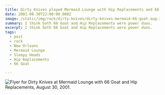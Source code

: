 ```yaml
---
title: Dirty Knives played Mermaid Lounge with Hip Replacements and 66 Goat.
date: 2001-08-30T22:00:00.000Z
image: /static/img/rock/dirty-knives/dirty-knives-mermaid-66-goat-aug-30-2001.jpg
summary: I think both 66 Goat and Hip Replacements were power duos.
excerpt: I think both 66 Goat and Hip Replacements were power duos.
tags:
  - post 
  - rock
  - New Orleans
  - Mermaid Lounge
  - Sleepy Heads
  - Hip Replacements
  - 66 Goat

---
```


![Flyer for Dirty Knives at Mermaid Lounge with 66 Goat and Hip Replacements, August 30, 2001.](/static/img/rock/dirty-knives/dirty-knives-mermaid-66-goat-aug-30-2001.jpg "Flyer for Dirty Knives at Mermaid Lounge with 66 Goat and Hip Replacements, August 30, 2001.")